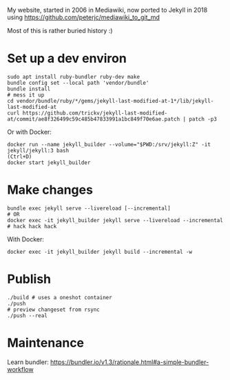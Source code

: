 My website, started in 2006 in Mediawiki, now ported to Jekyll in 2018 using https://github.com/peterjc/mediawiki_to_git_md

Most of this is rather buried history :)

# Set up a dev environ

```
sudo apt install ruby-bundler ruby-dev make
bundle config set --local path 'vendor/bundle'
bundle install
# mess it up
cd vendor/bundle/ruby/*/gems/jekyll-last-modified-at-1*/lib/jekyll-last-modified-at
curl https://github.com/trickv/jekyll-last-modified-at/commit/ae8f326499c59c485b47833991a1bc849f70e6ae.patch | patch -p3
```

Or with Docker:
```
docker run --name jekyll_builder --volume="$PWD:/srv/jekyll:Z" -it jekyll/jekyll:3 bash
(Ctrl+D)
docker start jekyll_builder
```

# Make changes

```
bundle exec jekyll serve --livereload [--incremental]
# OR
docker exec -it jekyll_builder jekyll serve --livereload --incremental
# hack hack hack
```

With Docker:
```
docker exec -it jekyll_builder jekyll build --incremental -w
```

# Publish

```
./build # uses a oneshot container
./push
# preview changeset from rsync
./push --real
```

# Maintenance

Learn bundler: https://bundler.io/v1.3/rationale.html#a-simple-bundler-workflow
